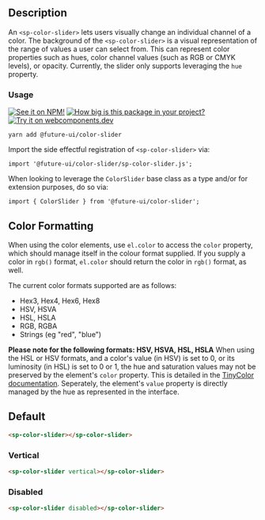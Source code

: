 ## Description

An `<sp-color-slider>` lets users visually change an individual channel of a color. The background of the `<sp-color-slider>` is a visual representation of the range of values a user can select from. This can represent color properties such as hues, color channel values (such as RGB or CMYK levels), or opacity. Currently, the slider only supports leveraging the `hue` property.

### Usage

[![See it on NPM!](https://img.shields.io/npm/v/@future-ui/color-slider?style=for-the-badge)](https://www.npmjs.com/package/@future-ui/color-slider)
[![How big is this package in your project?](https://img.shields.io/bundlephobia/minzip/@future-ui/color-slider?style=for-the-badge)](https://bundlephobia.com/result?p=@future-ui/color-slider)
[![Try it on webcomponents.dev](https://img.shields.io/badge/Try%20it%20on-webcomponents.dev-green?style=for-the-badge)](https://webcomponents.dev/edit/collection/fO75441E1Q5ZlI0e9pgq/kxW1VIhXBXVSOnyXhF9M/src/index.ts)

```
yarn add @future-ui/color-slider
```

Import the side effectful registration of `<sp-color-slider>` via:

```
import '@future-ui/color-slider/sp-color-slider.js';
```

When looking to leverage the `ColorSlider` base class as a type and/or for extension purposes, do so via:

```
import { ColorSlider } from '@future-ui/color-slider';
```

## Color Formatting

When using the color elements, use `el.color` to access the `color` property, which should manage itself in the colour format supplied. If you supply a color in `rgb()` format, `el.color` should return the color in `rgb()` format, as well.

The current color formats supported are as follows:

-   Hex3, Hex4, Hex6, Hex8
-   HSV, HSVA
-   HSL, HSLA
-   RGB, RGBA
-   Strings (eg "red", "blue")

**Please note for the following formats: HSV, HSVA, HSL, HSLA**
When using the HSL or HSV formats, and a color's value (in HSV) is set to 0, or its luminosity (in HSL) is set to 0 or 1, the hue and saturation values may not be preserved by the element's `color` property. This is detailed in the [TinyColor documentation](https://www.npmjs.com/package/@ctrl/tinycolor). Seperately, the element's `value` property is directly managed by the hue as represented in the interface.

## Default

```html
<sp-color-slider></sp-color-slider>
```

### Vertical

```html
<sp-color-slider vertical></sp-color-slider>
```

### Disabled

```html
<sp-color-slider disabled></sp-color-slider>
```
